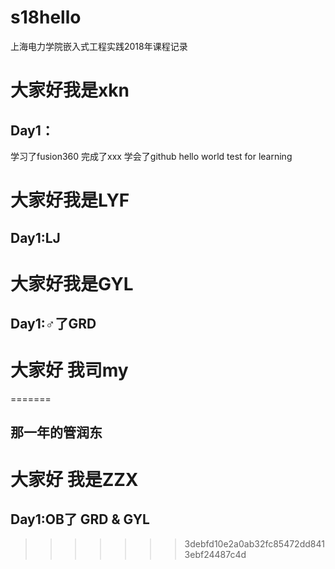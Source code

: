 # s18hello
上海电力学院嵌入式工程实践2018年课程记录
# 大家好我是xkn
## Day1：
学习了fusion360
完成了xxx
学会了github
hello world test for learning
# 大家好我是LYF
## Day1:LJ
# 大家好我是GYL
## Day1:♂了GRD
# 大家好 我司my
=======
## 那一年的管润东
# 大家好 我是ZZX
## Day1:OB了 GRD & GYL
>>>>>>> 3debfd10e2a0ab32fc85472dd8413ebf24487c4d

